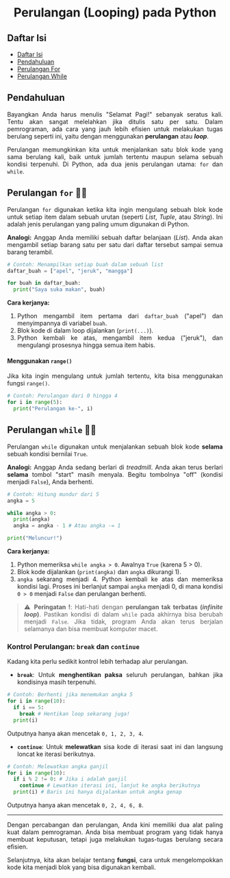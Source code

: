 
<div align="center">
  
  # Perulangan (Looping) pada Python
  
</div>

<div align="justify">


<a id="1"><h2>Daftar Isi</h2></a>
* [Daftar Isi](#1)
* [Pendahuluan](#pendahuluan)
* [Perulangan For](#2)
* [Perulangan While](#3)


<a id="pendahuluan"><h2>Pendahuluan</h2></a>
Bayangkan Anda harus menulis "Selamat Pagi!" sebanyak seratus kali. Tentu akan sangat melelahkan jika ditulis satu per satu. Dalam pemrograman, ada cara yang jauh lebih efisien untuk melakukan tugas berulang seperti ini, yaitu dengan menggunakan **perulangan** atau **_loop_**.

Perulangan memungkinkan kita untuk menjalankan satu blok kode yang sama berulang kali, baik untuk jumlah tertentu maupun selama sebuah kondisi terpenuhi. Di Python, ada dua jenis perulangan utama: `for` dan `while`.


<a id="2"><h2>Perulangan `for` 🚶‍♀️</h2></a>


Perulangan `for` digunakan ketika kita ingin mengulang sebuah blok kode untuk setiap item dalam sebuah urutan (seperti _List_, _Tuple_, atau _String_). Ini adalah jenis perulangan yang paling umum digunakan di Python.

**Analogi:** Anggap Anda memiliki sebuah daftar belanjaan (_List_). Anda akan mengambil setiap barang satu per satu dari daftar tersebut sampai semua barang terambil.


```python
# Contoh: Menampilkan setiap buah dalam sebuah list
daftar_buah = ["apel", "jeruk", "mangga"]

for buah in daftar_buah:
  print("Saya suka makan", buah)
````

**Cara kerjanya:**

1.  Python mengambil item pertama dari `daftar_buah` ("apel") dan menyimpannya di variabel `buah`.
2.  Blok kode di dalam loop dijalankan (`print(...)`).
3.  Python kembali ke atas, mengambil item kedua ("jeruk"), dan mengulangi prosesnya hingga semua item habis.

#### Menggunakan `range()`

Jika kita ingin mengulang untuk jumlah tertentu, kita bisa menggunakan fungsi `range()`.


```python
# Contoh: Perulangan dari 0 hingga 4
for i in range(5):
  print("Perulangan ke-", i)
```

<a id="3"><h2>Perulangan `while` 🏃‍♂️ </h2></a>

Perulangan `while` digunakan untuk menjalankan sebuah blok kode **selama** sebuah kondisi bernilai `True`.

**Analogi:** Anggap Anda sedang berlari di *treadmill*. Anda akan terus berlari **selama** tombol "start" masih menyala. Begitu tombolnya "off" (kondisi menjadi `False`), Anda berhenti.


```python
# Contoh: Hitung mundur dari 5
angka = 5

while angka > 0:
  print(angka)
  angka = angka - 1 # Atau angka -= 1

print("Meluncur!")
```

**Cara kerjanya:**

1.  Python memeriksa `while angka > 0`. Awalnya `True` (karena 5  > 0).
2.  Blok kode dijalankan (`print(angka)` dan `angka` dikurangi 1).
3.  `angka` sekarang menjadi 4. Python kembali ke atas dan memeriksa kondisi lagi. Proses ini berlanjut sampai `angka` menjadi 0, di mana kondisi `0 > 0` menjadi `False` dan perulangan berhenti.

> ⚠️ **Peringatan !**: Hati-hati dengan **perulangan tak terbatas (*infinite loop*)**. Pastikan kondisi di dalam `while` pada akhirnya bisa berubah menjadi `False`. Jika tidak, program Anda akan terus berjalan selamanya dan bisa membuat komputer macet.

### Kontrol Perulangan: `break` dan `continue`

Kadang kita perlu sedikit kontrol lebih terhadap alur perulangan.

  * **`break`**: Untuk **menghentikan paksa** seluruh perulangan, bahkan jika kondisinya masih terpenuhi.

<!-- end list -->

```python
# Contoh: Berhenti jika menemukan angka 5
for i in range(10):
  if i == 5:
    break # Hentikan loop sekarang juga!
  print(i)
```

Outputnya hanya akan mencetak `0, 1, 2, 3, 4`.

  * **`continue`**: Untuk **melewatkan** sisa kode di iterasi saat ini dan langsung loncat ke iterasi berikutnya.

<!-- end list -->

```python
# Contoh: Melewatkan angka ganjil
for i in range(10):
  if i % 2 != 0: # Jika i adalah ganjil
    continue # Lewatkan iterasi ini, lanjut ke angka berikutnya
  print(i) # Baris ini hanya dijalankan untuk angka genap
```

Outputnya hanya akan mencetak `0, 2, 4, 6, 8`.

-----

Dengan percabangan dan perulangan, Anda kini memiliki dua alat paling kuat dalam pemrograman. Anda bisa membuat program yang tidak hanya membuat keputusan, tetapi juga melakukan tugas-tugas berulang secara efisien.

Selanjutnya, kita akan belajar tentang **fungsi**, cara untuk mengelompokkan kode kita menjadi blok yang bisa digunakan kembali.

</div >
